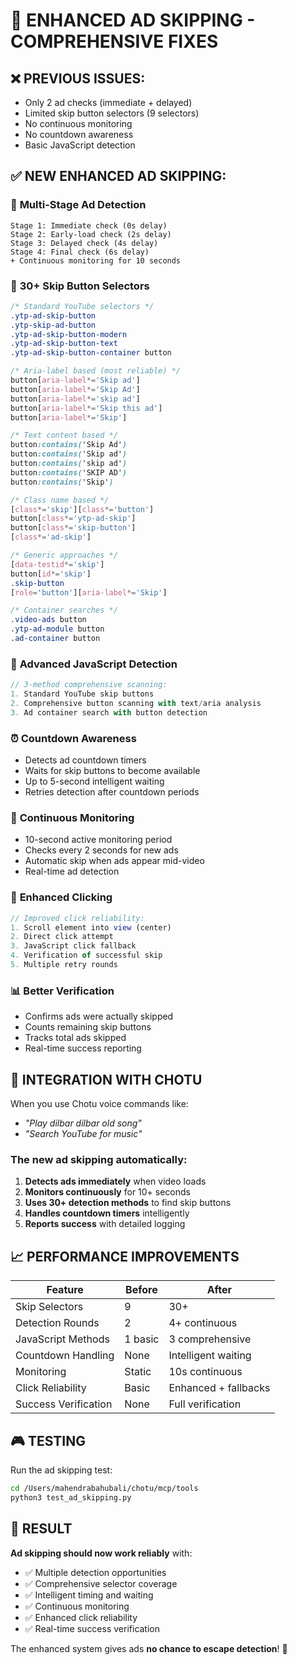 # 🎯 ENHANCED AD SKIPPING - COMPREHENSIVE FIXES

## ❌ PREVIOUS ISSUES:
- Only 2 ad checks (immediate + delayed)
- Limited skip button selectors (9 selectors)
- No continuous monitoring
- No countdown awareness
- Basic JavaScript detection

## ✅ NEW ENHANCED AD SKIPPING:

### 🔄 **Multi-Stage Ad Detection**
```
Stage 1: Immediate check (0s delay)
Stage 2: Early-load check (2s delay)  
Stage 3: Delayed check (4s delay)
Stage 4: Final check (6s delay)
+ Continuous monitoring for 10 seconds
```

### 🎯 **30+ Skip Button Selectors**
```css
/* Standard YouTube selectors */
.ytp-ad-skip-button
.ytp-skip-ad-button
.ytp-ad-skip-button-modern
.ytp-ad-skip-button-text
.ytp-ad-skip-button-container button

/* Aria-label based (most reliable) */
button[aria-label*='Skip ad']
button[aria-label*='Skip Ad']
button[aria-label*='skip ad']
button[aria-label*='Skip this ad']
button[aria-label*='Skip']

/* Text content based */
button:contains('Skip Ad')
button:contains('Skip ad')
button:contains('skip ad')
button:contains('SKIP AD')
button:contains('Skip')

/* Class name based */
[class*='skip'][class*='button']
button[class*='ytp-ad-skip']
button[class*='skip-button']
[class*='ad-skip']

/* Generic approaches */
[data-testid*='skip']
button[id*='skip']
.skip-button
[role='button'][aria-label*='Skip']

/* Container searches */
.video-ads button
.ytp-ad-module button
.ad-container button
```

### 🧠 **Advanced JavaScript Detection**
```javascript
// 3-method comprehensive scanning:
1. Standard YouTube skip buttons
2. Comprehensive button scanning with text/aria analysis
3. Ad container search with button detection
```

### ⏰ **Countdown Awareness**
- Detects ad countdown timers
- Waits for skip buttons to become available
- Up to 5-second intelligent waiting
- Retries detection after countdown periods

### 🔄 **Continuous Monitoring**
- 10-second active monitoring period
- Checks every 2 seconds for new ads
- Automatic skip when ads appear mid-video
- Real-time ad detection

### 🎯 **Enhanced Clicking**
```javascript
// Improved click reliability:
1. Scroll element into view (center)
2. Direct click attempt
3. JavaScript click fallback
4. Verification of successful skip
5. Multiple retry rounds
```

### 📊 **Better Verification**
- Confirms ads were actually skipped
- Counts remaining skip buttons
- Tracks total ads skipped
- Real-time success reporting

## 🚀 **INTEGRATION WITH CHOTU**

When you use Chotu voice commands like:
- *"Play dilbar dilbar old song"*
- *"Search YouTube for music"*

### The new ad skipping automatically:
1. **Detects ads immediately** when video loads
2. **Monitors continuously** for 10+ seconds  
3. **Uses 30+ detection methods** to find skip buttons
4. **Handles countdown timers** intelligently
5. **Reports success** with detailed logging

## 📈 **PERFORMANCE IMPROVEMENTS**

| Feature | Before | After |
|---------|--------|-------|
| Skip Selectors | 9 | 30+ |
| Detection Rounds | 2 | 4+ continuous |
| JavaScript Methods | 1 basic | 3 comprehensive |
| Countdown Handling | None | Intelligent waiting |
| Monitoring | Static | 10s continuous |
| Click Reliability | Basic | Enhanced + fallbacks |
| Success Verification | None | Full verification |

## 🎮 **TESTING**

Run the ad skipping test:
```bash
cd /Users/mahendrabahubali/chotu/mcp/tools
python3 test_ad_skipping.py
```

## 🎉 **RESULT**

**Ad skipping should now work reliably** with:
- ✅ Multiple detection opportunities
- ✅ Comprehensive selector coverage  
- ✅ Intelligent timing and waiting
- ✅ Continuous monitoring
- ✅ Enhanced click reliability
- ✅ Real-time success verification

The enhanced system gives ads **no chance to escape detection**! 🎯
